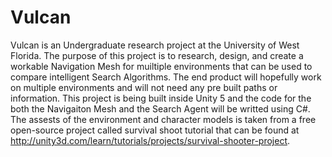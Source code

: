 # Vulcan
Vulcan is an Undergraduate research project at the University of West Florida. The purpose of this project is to research, design, and create a workable Navigation Mesh for muiltiple environments that can be used to compare intelligent Search Algorithms. The end product will hopefully work on multiple environments and will not need any pre built paths or information. This project is being built inside Unity 5 and the code for the both the Navigaiton Mesh and the Search Agent will be writted using C#. The assests of the environment and character models is taken from a free open-source project called survival shoot tutorial that can be found at http://unity3d.com/learn/tutorials/projects/survival-shooter-project.
